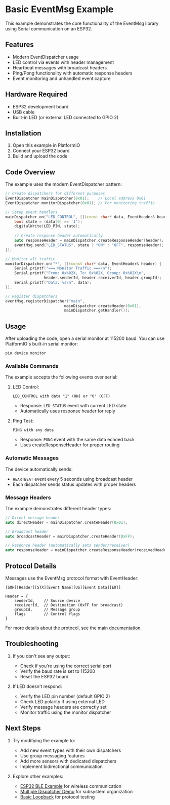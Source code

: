 # Basic EventMsg Example

This example demonstrates the core functionality of the EventMsg library using Serial communication on an ESP32.

## Features

- Modern EventDispatcher usage
- LED control via events with header management
- Heartbeat messages with broadcast headers
- Ping/Pong functionality with automatic response headers
- Event monitoring and unhandled event capture

## Hardware Required

- ESP32 development board
- USB cable
- Built-in LED (or external LED connected to GPIO 2)

## Installation

1. Open this example in PlatformIO
2. Connect your ESP32 board
3. Build and upload the code

## Code Overview

The example uses the modern EventDispatcher pattern:

```cpp
// Create dispatchers for different purposes
EventDispatcher mainDispatcher(0x01);    // Local address 0x01
EventDispatcher monitorDispatcher(0x01); // For monitoring traffic

// Setup event handlers
mainDispatcher.on("LED_CONTROL", [](const char* data, EventHeader& header) {
    bool state = (data[0] == '1');
    digitalWrite(LED_PIN, state);
    
    // Create response header automatically
    auto responseHeader = mainDispatcher.createResponseHeader(header);
    eventMsg.send("LED_STATUS", state ? "ON" : "OFF", responseHeader);
});

// Monitor all traffic
monitorDispatcher.on("*", [](const char* data, EventHeader& header) {
    Serial.printf("=== Monitor Traffic ===\n");
    Serial.printf("From: 0x%02X, To: 0x%02X, Group: 0x%02X\n", 
                 header.senderId, header.receiverId, header.groupId);
    Serial.printf("Data: %s\n", data);
});

// Register dispatchers
eventMsg.registerDispatcher("main", 
                          mainDispatcher.createHeader(0x01), 
                          mainDispatcher.getHandler());
```

## Usage

After uploading the code, open a serial monitor at 115200 baud. You can use PlatformIO's built-in serial monitor:

```bash
pio device monitor
```

### Available Commands

The example accepts the following events over serial:

1. LED Control:
   ```
   LED_CONTROL with data "1" (ON) or "0" (OFF)
   ```
   - Response: `LED_STATUS` event with current LED state
   - Automatically uses response header for reply

2. Ping Test:
   ```
   PING with any data
   ```
   - Response: `PONG` event with the same data echoed back
   - Uses createResponseHeader for proper routing

### Automatic Messages

The device automatically sends:
- `HEARTBEAT` event every 5 seconds using broadcast header
- Each dispatcher sends status updates with proper headers

### Message Headers

The example demonstrates different header types:

```cpp
// Direct message header
auto directHeader = mainDispatcher.createHeader(0x01);

// Broadcast header
auto broadcastHeader = mainDispatcher.createHeader(0xFF);

// Response header (automatically sets sender/receiver)
auto responseHeader = mainDispatcher.createResponseHeader(receivedHeader);
```

## Protocol Details

Messages use the EventMsg protocol format with EventHeader:
```
[SOH][Header][STX][Event Name][US][Event Data][EOT]

Header = {
    senderId,    // Source device
    receiverId,  // Destination (0xFF for broadcast)
    groupId,     // Message group
    flags        // Control flags
}
```

For more details about the protocol, see the [main documentation](../../docs/PROTOCOL.md).

## Troubleshooting

1. If you don't see any output:
   - Check if you're using the correct serial port
   - Verify the baud rate is set to 115200
   - Reset the ESP32 board

2. If LED doesn't respond:
   - Verify the LED pin number (default GPIO 2)
   - Check LED polarity if using external LED
   - Verify message headers are correctly set
   - Monitor traffic using the monitor dispatcher

## Next Steps

1. Try modifying the example to:
   - Add new event types with their own dispatchers
   - Use group messaging features
   - Add more sensors with dedicated dispatchers
   - Implement bidirectional communication

2. Explore other examples:
   - [ESP32 BLE Example](../BLE_ESP32) for wireless communication
   - [Multiple Dispatcher Demo](../EventDispatcherDemo) for subsystem organization
   - [Basic Loopback](../BasicLoopback) for protocol testing
